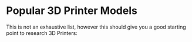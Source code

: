 # Popular 3D Printer Models

This is not an exhaustive list, however this should give you a good starting point to research 3D Printers:

